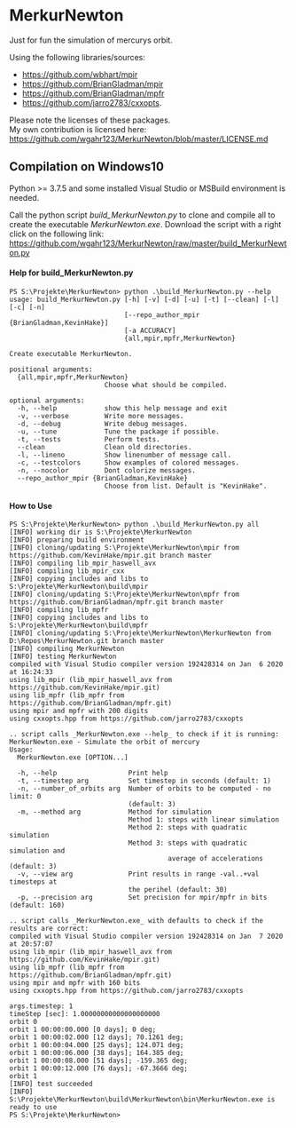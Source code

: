 # MerkurNewton
Just for fun the simulation of mercurys orbit.

Using the following libraries/sources:
* https://github.com/wbhart/mpir
* https://github.com/BrianGladman/mpir
* https://github.com/BrianGladman/mpfr
* https://github.com/jarro2783/cxxopts.

Please note the licenses of these packages.<br/>
My own contribution is licensed here: https://github.com/wgahr123/MerkurNewton/blob/master/LICENSE.md

## Compilation on Windows10
Python >= 3.7.5 and some installed Visual Studio or MSBuild environment is needed.

Call the python script _build_MerkurNewton.py_ to clone and compile all to create the executable _MerkurNewton.exe_.
Download the script with a right click on the following link: 
https://github.com/wgahr123/MerkurNewton/raw/master/build_MerkurNewton.py

#### Help for build_MerkurNewton.py

    PS S:\Projekte\MerkurNewton> python .\build_MerkurNewton.py --help
    usage: build_MerkurNewton.py [-h] [-v] [-d] [-u] [-t] [--clean] [-l] [-c] [-n]
                                 [--repo_author_mpir {BrianGladman,KevinHake}]
                                 [-a ACCURACY]
                                 {all,mpir,mpfr,MerkurNewton}
    
    Create executable MerkurNewton.
    
    positional arguments:
      {all,mpir,mpfr,MerkurNewton}
                            Choose what should be compiled.
    
    optional arguments:
      -h, --help            show this help message and exit
      -v, --verbose         Write more messages.
      -d, --debug           Write debug messages.
      -u, --tune            Tune the package if possible.
      -t, --tests           Perform tests.
      --clean               Clean old directories.
      -l, --lineno          Show linenumber of message call.
      -c, --testcolors      Show examples of colored messages.
      -n, --nocolor         Dont colorize messages.
      --repo_author_mpir {BrianGladman,KevinHake}
                            Choose from list. Default is "KevinHake".

#### How to Use

    PS S:\Projekte\MerkurNewton> python .\build_MerkurNewton.py all
    [INFO] working dir is S:\Projekte\MerkurNewton
    [INFO] preparing build environment
    [INFO] cloning/updating S:\Projekte\MerkurNewton\mpir from https://github.com/KevinHake/mpir.git branch master
    [INFO] compiling lib_mpir_haswell_avx
    [INFO] compiling lib_mpir_cxx
    [INFO] copying includes and libs to S:\Projekte\MerkurNewton\build\mpir
    [INFO] cloning/updating S:\Projekte\MerkurNewton\mpfr from https://github.com/BrianGladman/mpfr.git branch master
    [INFO] compiling lib_mpfr
    [INFO] copying includes and libs to S:\Projekte\MerkurNewton\build\mpfr
    [INFO] cloning/updating S:\Projekte\MerkurNewton\MerkurNewton from D:\Repos\MerkurNewton.git branch master
    [INFO] compiling MerkurNewton
    [INFO] testing MerkurNewton
    compiled with Visual Studio compiler version 192428314 on Jan  6 2020 at 16:24:33
    using lib_mpir (lib_mpir_haswell_avx from https://github.com/KevinHake/mpir.git)
    using lib_mpfr (lib_mpfr from https://github.com/BrianGladman/mpfr.git)
    using mpir and mpfr with 200 digits
    using cxxopts.hpp from https://github.com/jarro2783/cxxopts

    .. script calls _MerkurNewton.exe --help_ to check if it is running:
    MerkurNewton.exe - Simulate the orbit of mercury
    Usage:
      MerkurNewton.exe [OPTION...]
    
      -h, --help                  Print help
      -t, --timestep arg          Set timestep in seconds (default: 1)
      -n, --number_of_orbits arg  Number of orbits to be computed - no limit: 0
                                  (default: 3)
      -m, --method arg            Method for simulation
                                  Method 1: steps with linear simulation
                                  Method 2: steps with quadratic simulation
                                  Method 3: steps with quadratic simulation and
                                            average of accelerations (default: 3)
      -v, --view arg              Print results in range -val..+val timesteps at
                                  the perihel (default: 30)
      -p, --precision arg         Set precision for mpir/mpfr in bits (default: 160)
                              
    .. script calls _MerkurNewton.exe_ with defaults to check if the results are correct:
    compiled with Visual Studio compiler version 192428314 on Jan  7 2020 at 20:57:07
    using lib_mpir (lib_mpir_haswell_avx from https://github.com/KevinHake/mpir.git)
    using lib_mpfr (lib_mpfr from https://github.com/BrianGladman/mpfr.git)
    using mpir and mpfr with 160 bits
    using cxxopts.hpp from https://github.com/jarro2783/cxxopts
    
    args.timestep: 1
    timeStep [sec]: 1.00000000000000000000
    orbit 0
    orbit 1 00:00:00.000 [0 days]; 0 deg;
    orbit 1 00:00:02.000 [12 days]; 70.1261 deg;
    orbit 1 00:00:04.000 [25 days]; 124.071 deg;
    orbit 1 00:00:06.000 [38 days]; 164.385 deg;
    orbit 1 00:00:08.000 [51 days]; -159.365 deg;
    orbit 1 00:00:12.000 [76 days]; -67.3666 deg;
    orbit 1
    [INFO] test succeeded
    [INFO] S:\Projekte\MerkurNewton\build\MerkurNewton\bin\MerkurNewton.exe is ready to use
    PS S:\Projekte\MerkurNewton>
